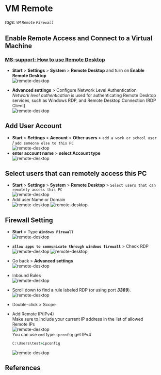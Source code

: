 VM Remote
===

###### tags: `VM` `Remote` `Firewall`

Enable Remote Access and Connect to a Virtual Machine
---

### [MS-support: How to use Remote Desktop][R001]

- **Start** > **Settings** > **System** > **Remote Desktop** and turn on **Enable Remote Desktop**  
![remote-desktop][remote-desktop-enable]

- **Advanced settings** > Configure Network Level Authentication  
_Network level authentication_ is used for authenticating Remote Desktop services, such as Windows RDP, and Remote Desktop Connection (RDP Client)  
![remote-desktop][remote-desktop-enable-advanced-setting]

Add User Account 
---

- **Start** > **Settings** > **Account** > **Other users** > `add a work or school user` / `add someone else to this PC`  
![remote-desktop][remote-desktop-add-account]
- **enter account name** > **select Account type**  
![remote-desktop][remote-desktop-add-account-info]

Select users that can remotely access this PC
---

- **Start** > **Settings** > **System** > **Remote Desktop** > `Select users that can remotely access this PC`  
![remote-desktop][remote-desktop-remote-desktop-users]
- Add user Name or Domain  
![remote-desktop][remote-desktop-remote-desktop-users-add]
![remote-desktop][remote-desktop-remote-desktop-users-add-name]

Firewall Setting 
---

- **Start** > Type **`Windows Firewall`**  
![remote-desktop][remote-desktop-windows-firewall]
- **`allow apps to communicate through windows firewall`** > Check RDP  
![remote-desktop][remote-desktop-windows-firewall-allow]
![remote-desktop][remote-desktop-windows-firewall-check-RDP]
- Go back > **Advanced settings**  
![remote-desktop][remote-desktop-windows-firewall-advanced-settings]
- Inbound Rules  
![remote-desktop][remote-desktop-windows-firewall-inbound-rules]
- Scroll down to find a rule labeled RDP (or using port **_3389_**).  
![remote-desktop][remote-desktop-windows-firewall-inbound-rules-TCP]
- Double-click > Scope  
- Add Remote IP(IPv4)  
Make sure to include your current IP address in the list of allowed Remote IPs  
![remote-desktop][remote-desktop-windows-firewall-inbound-rules-TCP-remote-IP]  
You can use `cmd` type `ipconfig` get IPv4  

    ```cmd
    C:\Users\test>ipconfig
    ```

    ![remote-desktop][remote-desktop-cmd-ipv4]

## References

[R001]: https://support.microsoft.com/en-us/windows/how-to-use-remote-desktop-5fe128d5-8fb1-7a23-3b8a-41e636865e8c#ID0EDD=Windows_10
[R002]: https://support.microsoft.com/en-us/windows/add-or-remove-accounts-on-your-pc-104dc19f-6430-4b49-6a2b-e4dbd1dcdf32#WindowsVersion=Windows_10

[remote-desktop-enable]: ./_assets/remote-desktop-enable.png
[remote-desktop-enable-advanced-setting]: ./_assets/remote-desktop-enable-advanced-setting.png
[remote-desktop-add-account]: ./_assets/remote-desktop-add-account.png
[remote-desktop-add-account-info]: ./_assets/remote-desktop-add-account-info.png
[remote-desktop-remote-desktop-users]: ./_assets/remote-desktop-remote-desktop-users.png
[remote-desktop-remote-desktop-users-add]: ./_assets/remote-desktop-remote-desktop-users-add.png
[remote-desktop-remote-desktop-users-add-name]: ./_assets/remote-desktop-remote-desktop-users-add-name.png
[remote-desktop-windows-firewall]: ./_assets/remote-desktop-windows-firewall.png
[remote-desktop-windows-firewall-allow]: ./_assets/remote-desktop-windows-firewall-allow.png
[remote-desktop-windows-firewall-check-RDP]: ./_assets/remote-desktop-windows-firewall-check-RDP.png
[remote-desktop-windows-firewall-advanced-settings]: ./_assets/remote-desktop-windows-firewall-advanced-settings.png
[remote-desktop-windows-firewall-inbound-rules]: ./_assets/remote-desktop-windows-firewall-inbound-rules.png
[remote-desktop-windows-firewall-inbound-rules-TCP]: ./_assets/remote-desktop-windows-firewall-inbound-rules-TCP.png
[remote-desktop-windows-firewall-inbound-rules-TCP-remote-IP]: ./_assets/remote-desktop-windows-firewall-inbound-rules-TCP-remote-IP.png
[remote-desktop-cmd-ipv4]: ./_assets/remote-desktop-cmd-ipv4.png